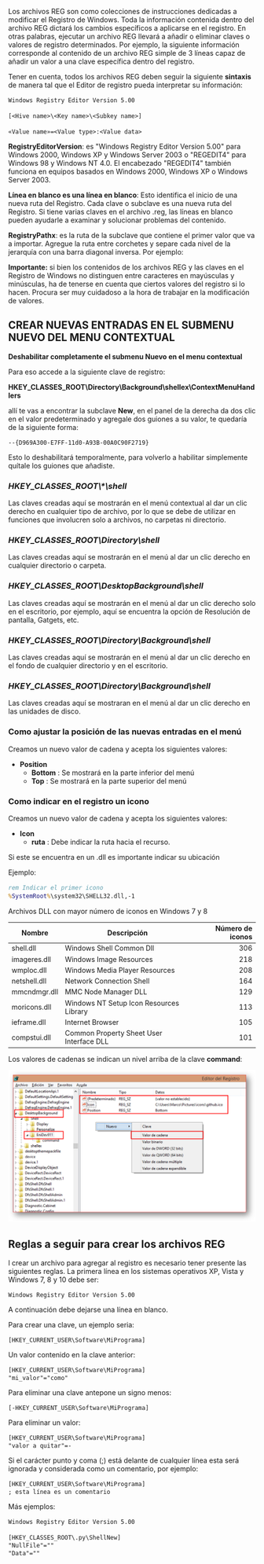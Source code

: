 Los archivos REG son como colecciones de instrucciones dedicadas a modificar el Registro de Windows. Toda la información contenida dentro del archivo REG dictará los cambios específicos a aplicarse en el registro. En otras palabras, ejecutar un archivo REG llevará a añadir o eliminar claves o valores de registro determinados. Por ejemplo, la siguiente información corresponde al contenido de un archivo REG simple de 3 líneas capaz de añadir un valor a una clave específica dentro del registro. 

Tener en cuenta, todos los archivos REG deben seguir la siguiente **sintaxis** de manera tal que el Editor de registro pueda interpretar su información:


```
Windows Registry Editor Version 5.00

[<Hive name>\<Key name>\<Subkey name>]

«Value name»=<Value type>:<Value data>
```


**RegistryEditorVersion**:  es "Windows Registry Editor Version 5.00" para Windows 2000, Windows XP y Windows Server 2003 o "REGEDIT4" para Windows 98 y Windows NT 4.0. El encabezado "REGEDIT4" también funciona en equipos basados en Windows 2000, Windows XP o Windows Server 2003.


**Línea en blanco es una línea en blanco**: Esto identifica el inicio de una nueva ruta del Registro. Cada clave o subclave es una nueva ruta del Registro. Si tiene varias claves en el archivo .reg, las líneas en blanco pueden ayudarle a examinar y solucionar problemas del contenido.


**RegistryPathx**: es la ruta de la subclave que contiene el primer valor que va a importar. Agregue la ruta entre corchetes y separe cada nivel de la jerarquía con una barra diagonal inversa. Por ejemplo:


**Importante:** si bien los contenidos de los archivos REG y las claves en el Registro de Windows no distinguen entre caracteres en mayúsculas y minúsculas, ha de tenerse en cuenta que ciertos valores del registro si lo hacen. Procura ser muy cuidadoso a la hora de trabajar en la modificación de valores.


## CREAR NUEVAS ENTRADAS EN EL SUBMENU NUEVO DEL MENU CONTEXTUAL

**Deshabilitar completamente el submenu Nuevo en el menu contextual**

Para eso accede a la siguiente clave de registro:

**HKEY_CLASSES_ROOT\Directory\Background\shellex\ContextMenuHandlers**

allí te vas a encontrar la subclave **New**, en el panel de la derecha da dos clic en el valor predeterminado y agregale dos guiones a su valor, te quedaría de la siguiente forma:

```
--{D969A300-E7FF-11d0-A93B-00A0C90F2719}
```

Esto lo deshabilitará temporalmente, para volverlo a habilitar simplemente quítale los guiones que añadiste.





### *HKEY_CLASSES_ROOT\\\*\\shell*

Las claves creadas aquí se mostrarán en el menú contextual al dar un clic derecho en cualquier tipo de archivo, por lo que se debe de utilizar en funciones que involucren solo a archivos, no carpetas ni directorio.


### *HKEY_CLASSES_ROOT\\Directory\\shell*

Las claves creadas aquí se mostrarán en el menú al dar un clic derecho en cualquier directorio o carpeta.


### *HKEY_CLASSES_ROOT\\DesktopBackground\\shell*

Las claves creadas aquí se mostrarán en el menú al dar un clic derecho solo en el escritorio, por ejemplo, aquí se encuentra la opción de Resolución de pantalla, Gatgets, etc.


### *HKEY_CLASSES_ROOT\\Directory\\Background\\shell*

Las claves creadas aquí se mostrarán en el menú al dar un clic derecho en el fondo de cualquier directorio y en el escritorio.


### *HKEY_CLASSES_ROOT\\Directory\\Background\\shell*

Las claves creadas aquí se mostraran en el menú al dar un clic derecho en las unidades de disco.



### Como ajustar la posición de las nuevas entradas en el menú

Creamos un nuevo valor de cadena y acepta los siguientes valores:

- **Position**
	+ **Bottom** : Se mostrará en la parte inferior del menú
	+ **Top** : Se mostrará en la parte superior del menú


### Como indicar en el registro un icono

Creamos un nuevo valor de cadena y acepta los siguientes valores:

- **Icon**
	+ **ruta** : Debe indicar la ruta hacia el recurso. 


Si este se encuentra en un .dll es importante indicar su ubicación

Ejemplo: 

```bat
rem Indicar el primer icono
%SystemRoot%\system32\SHELL32.dll,-1
```


Archivos DLL con mayor número de iconos en Windows 7 y 8


|Nombre|Descripción|Número de iconos|
|------|-----------|---------------:|
|shell.dll|Windows Shell Common Dll|306|
|imageres.dll|Windows Image Resources|218|
|wmploc.dll|Windows Media Player Resources|208|
|netshell.dll|Network Connection Shell|164|
|mmcndmgr.dll|MMC Node Manager DLL|129|
|moricons.dll|Windows NT Setup Icon Resources Library|113|
|ieframe.dll|Internet Browser|105|
|compstui.dll|Common Property Sheet User Interface DLL|101|



Los valores de cadenas se indican un nivel arriba de la clave **command**:

<p align="center">
 <img src="assets/img/regedit_desktopbg.png">
</p>



## Reglas a seguir para crear los archivos REG

l crear un archivo para agregar al registro es necesario tener presente las siguientes reglas.
La primera línea en los sistemas operativos XP, Vista y Windows 7, 8 y 10 debe ser:

```
Windows Registry Editor Version 5.00
```

A continuación debe dejarse una línea en blanco.

Para crear una clave, un ejemplo seria:

```
[HKEY_CURRENT_USER\Software\MiPrograma]
```


Un valor contenido en la clave anterior:

```
[HKEY_CURRENT_USER\Software\MiPrograma]
"mi_valor"="como"
```

Para eliminar una clave antepone un signo menos:

```
[-HKEY_CURRENT_USER\Software\MiPrograma]
```

Para eliminar un valor:

```
[HKEY_CURRENT_USER\Software\MiPrograma]
"valor a quitar"=-
```


Si el carácter punto y coma (;) está delante de cualquier línea esta será ignorada y considerada como un comentario, por ejemplo:

```
[HKEY_CURRENT_USER\Software\MiPrograma]
; esta línea es un comentario
```


Más ejemplos:  

```
Windows Registry Editor Version 5.00

[HKEY_CLASSES_ROOT\.py\ShellNew]
"NullFile"=""
"Data"=""
```